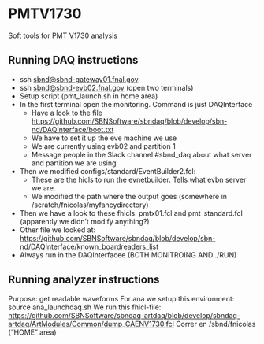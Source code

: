 # PMTV1730
Soft tools for PMT V1730 analysis



## Running DAQ instructions
* ssh sbnd@sbnd-gateway01.fnal.gov
* ssh sbnd@sbnd-evb02.fnal.gov (open two terminals)
* Setup script (pmt_launch.sh in home area)
* In the first terminal open the monitoring. Command is just DAQInterface 
  * Have a look to the file https://github.com/SBNSoftware/sbndaq/blob/develop/sbn-nd/DAQInterface/boot.txt
  * We have to set it up the eve machine we use
  * We are currently using evb02 and partition 1
  * Message people in the Slack channel #sbnd_daq about what server and partition we are using
* Then we modified configs/standard/EventBuilder2.fcl:
   * These are the hicls to run the evnetbuilder. Tells what evbn server we are. 
   * We modified the path where the output goes (somewhere in /scratch/fnicolas/myfancydirectory)
* Then we have a look to these fhicls: pmtx01.fcl and  pmt_standard.fcl  (apparently we didn’t modify anything?)
* Other file we looked at: https://github.com/SBNSoftware/sbndaq/blob/develop/sbn-nd/DAQInterface/known_boardreaders_list
* Always run in the DAQInterfacee (BOTH MONITROING AND ./RUN)


## Running analyzer instructions

Purpose: get readable waveforms
For ana we setup this environment: source ana_launchdaq.sh
We run this fhicl-file: https://github.com/SBNSoftware/sbndaq-artdaq/blob/develop/sbndaq-artdaq/ArtModules/Common/dump_CAENV1730.fcl
Correr en /sbnd/fnicolas (“HOME” area)

